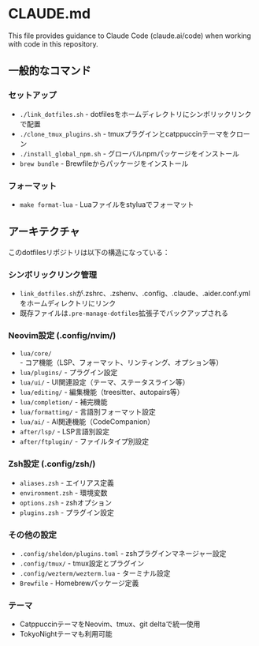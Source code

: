 # CLAUDE.md

This file provides guidance to Claude Code (claude.ai/code) when working with code in this repository.

## 一般的なコマンド

### セットアップ
- `./link_dotfiles.sh` - dotfilesをホームディレクトリにシンボリックリンクで配置
- `./clone_tmux_plugins.sh` - tmuxプラグインとcatppuccinテーマをクローン
- `./install_global_npm.sh` - グローバルnpmパッケージをインストール
- `brew bundle` - Brewfileからパッケージをインストール

### フォーマット
- `make format-lua` - Luaファイルをstyluaでフォーマット

## アーキテクチャ

このdotfilesリポジトリは以下の構造になっている：

### シンボリックリンク管理
- `link_dotfiles.sh`が.zshrc、.zshenv、.config、.claude、.aider.conf.ymlをホームディレクトリにリンク
- 既存ファイルは`.pre-manage-dotfiles`拡張子でバックアップされる

### Neovim設定 (.config/nvim/)
- `lua/core/` - コア機能（LSP、フォーマット、リンティング、オプション等）
- `lua/plugins/` - プラグイン設定
- `lua/ui/` - UI関連設定（テーマ、ステータスライン等）
- `lua/editing/` - 編集機能（treesitter、autopairs等）
- `lua/completion/` - 補完機能
- `lua/formatting/` - 言語別フォーマット設定
- `lua/ai/` - AI関連機能（CodeCompanion）
- `after/lsp/` - LSP言語別設定
- `after/ftplugin/` - ファイルタイプ別設定

### Zsh設定 (.config/zsh/)
- `aliases.zsh` - エイリアス定義
- `environment.zsh` - 環境変数
- `options.zsh` - zshオプション
- `plugins.zsh` - プラグイン設定

### その他の設定
- `.config/sheldon/plugins.toml` - zshプラグインマネージャー設定
- `.config/tmux/` - tmux設定とプラグイン
- `.config/wezterm/wezterm.lua` - ターミナル設定
- `Brewfile` - Homebrewパッケージ定義

### テーマ
- CatppuccinテーマをNeovim、tmux、git deltaで統一使用
- TokyoNightテーマも利用可能
